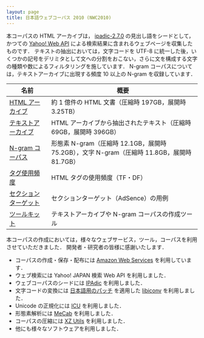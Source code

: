 ```yaml
---
layout: page
title: 日本語ウェブコーパス 2010 (NWC2010)
---
```


本コーパスの HTML アーカイブは， [ipadic-2.7.0](https://sourceforge.jp/projects/ipadic/) の見出し語をシードとして，かつての [Yahoo! Web API](https://developer.yahoo.co.jp/) による検索結果に含まれるウェブページを収集したものです．
テキストの抽出においては，文字コードを UTF-8 に統一した後，いくつかの記号をデリミタとして文への分割をおこない，さらに文を構成する文字の種類や数によるフィルタリングを施しています．
N-gram コーパスについては，テキストアーカイブに出現する頻度 10 以上の N-gram を収録しています．

名前|概要
--|--
[HTML アーカイブ](http://s-yata.jp/corpus/nwc2010/htmls/)|約 1 億件の HTML 文書（圧縮時 197GB，展開時 3.25TB）
[テキストアーカイブ](http://s-yata.jp/corpus/nwc2010/texts/)|HTML アーカイブから抽出されたテキスト（圧縮時 69GB，展開時 396GB）
[N-gram コーパス](http://s-yata.jp/corpus/nwc2010/ngrams/)|形態素 N-gram（圧縮時 12.1GB，展開時 75.2GB），文字 N-gram（圧縮時 11.8GB，展開時 81.7GB）
[タグ使用頻度](http://s-yata.jp/corpus/nwc2010/tags/)|HTML タグの使用頻度（TF・DF）
[セクションターゲット](http://s-yata.jp/corpus/nwc2010/adsense/)|セクションターゲット（AdSence）の用例
[ツールキット](https://code.google.com/archive/p/nwc-toolkit/)|テキストアーカイブや N-gram コーパスの作成ツール

本コーパスの作成においては，様々なウェブサービス，ツール，コーパスを利用させていただきました．
開発者・研究者の皆様に感謝いたします．

- コーパスの作成・保存・配布には [Amazon Web Services](https://aws.amazon.com/) を利用しています．
- ウェブ検索には Yahoo! JAPAN 検索 Web API を利用しました．
- ウェブコーパスのシードには [IPAdic](https://sourceforge.jp/projects/ipadic/) を利用しました．
- 文字コードの変換には [日本語用のパッチ](http://www2d.biglobe.ne.jp/~msyk/software/libiconv-patch.html) を適用した [libiconv](https://www.gnu.org/software/libiconv/) を利用しました．
- Unicode の正規化には [ICU](https://site.icu-project.org/) を利用しました．
- 形態素解析には [MeCab](https://taku910.github.io/mecab/) を利用しました．
- コーパスの圧縮には [XZ Utils](https://tukaani.org/xz/) を利用しました．
- 他にも様々なソフトウェアを利用しました．
